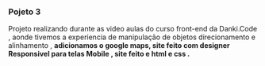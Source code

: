 <h3>Pojeto 3</h3>
<p>Projeto realizando durante as video aulas do curso front-end da Danki.Code , aonde tivemos a experiencia de manipulação de objetos direcionamento e alinhamento , <b>
adicionamos o google maps,
site feito com designer Responsivel para telas Mobile , site feito e html e css .</p>
